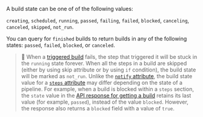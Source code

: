 A build state can be one of of the following values:

`creating`, `scheduled`, `running`, `passed`, `failing`, `failed`, `blocked`, `canceling`, `canceled`, `skipped`, `not_run`.

You can query for `finished` builds to return builds in any of the following states: `passed`, `failed`, `blocked`, or `canceled`.

> 🚧
> When a [triggered build](/docs/pipelines/trigger-step) fails, the step that triggered it will be stuck in the `running` state forever.
> When all the steps in a build are skipped (either by using skip attribute or by using `if` condition), the build state will be marked as `not_run`.
> Unlike the [`notify` attribute](/docs/pipelines/notifications), the build state value for a [`steps` attribute](/docs/pipelines/defining-steps) may differ depending on the state of a pipeline. For example, when a build is blocked within a `steps` section, the `state` value in the [API response for getting a build](/docs/apis/rest-api/builds#get-a-build) retains its last value (for example, `passed`), instead of the value `blocked`. However, the response also returns a `blocked` field with a value of `true`.
